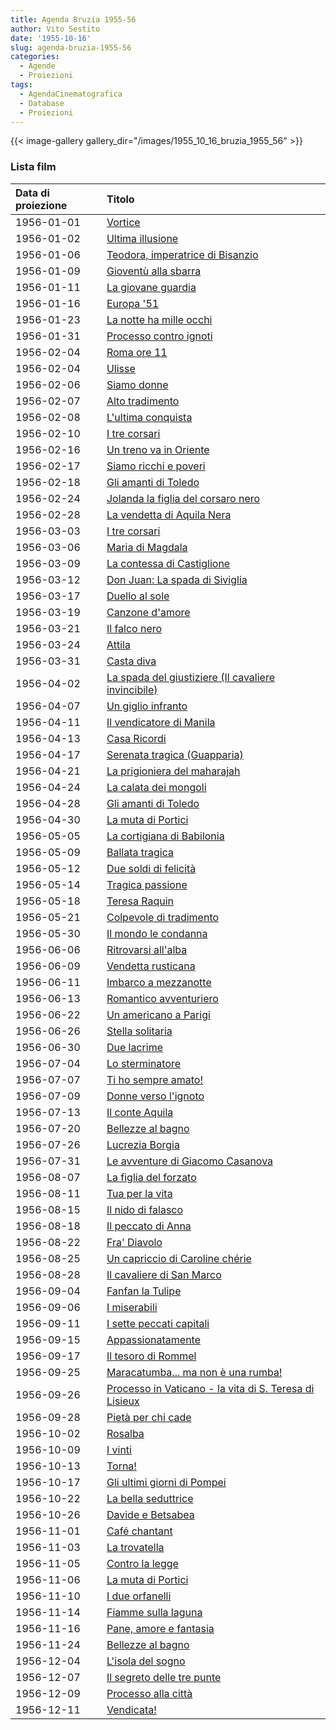 ```yaml
---
title: Agenda Bruzia 1955-56
author: Vito Sestito
date: '1955-10-16'
slug: agenda-bruzia-1955-56
categories:
  - Agende
  - Proiezioni
tags:
  - AgendaCinematografica
  - Database
  - Proiezioni
---
```

{{< image-gallery gallery_dir="/images/1955_10_16_bruzia_1955_56" >}}

### Lista film

|Data di proiezione |Titolo                                                 |
|:------------------|:------------------------------------------------------|
|1956-01-01         |[Vortice](https://www.imdb.com/title/tt0046525/)       |
|1956-01-02         |[Ultima illusione](https://www.imdb.com/title/tt0047631/)|
|1956-01-06         |[Teodora, imperatrice di Bisanzio](https://www.imdb.com/title/tt0047567/)|
|1956-01-09         |[Gioventù alla sbarra](https://www.imdb.com/title/tt0044660/)|
|1956-01-11         |[La giovane guardia](https://www.imdb.com/title/tt0040601/)|
|1956-01-16         |[Europa '51](https://www.imdb.com/title/tt0043511/)    |
|1956-01-23         |[La notte ha mille occhi](https://www.imdb.com/title/tt0040643/)|
|1956-01-31         |[Processo contro ignoti](https://www.imdb.com/title/tt0045055/)|
|1956-02-04         |[Roma ore 11](https://www.imdb.com/title/tt0045098/)   |
|1956-02-04         |[Ulisse](https://www.imdb.com/title/tt0047630/)        |
|1956-02-06         |[Siamo donne](https://www.imdb.com/title/tt0046309/)   |
|1956-02-07         |[Alto tradimento](https://www.imdb.com/title/tt0041260/)|
|1956-02-08         |[L'ultima conquista](https://www.imdb.com/title/tt0039152/)|
|1956-02-10         |[I tre corsari](https://www.imdb.com/title/tt0045255/) |
|1956-02-16         |[Un treno va in Oriente](https://www.imdb.com/title/tt0041755/)|
|1956-02-17         |[Siamo ricchi e poveri](https://www.imdb.com/title/tt0046310/)|
|1956-02-18         |[Gli amanti di Toledo](https://www.imdb.com/title/tt0045241/)|
|1956-02-24         |[Jolanda la figlia del corsaro nero](https://www.imdb.com/title/tt0044770/)|
|1956-02-28         |[La vendetta di Aquila Nera](https://www.imdb.com/title/tt0044183/)|
|1956-03-03         |[I tre corsari](https://www.imdb.com/title/tt0045255/) |
|1956-03-06         |[Maria di Magdala](https://www.imdb.com/title/tt0042971/)|
|1956-03-09         |[La contessa di Castiglione](https://www.imdb.com/title/tt0046868/)|
|1956-03-12         |[Don Juan: La spada di Siviglia](https://www.imdb.com/title/tt0042406/)|
|1956-03-17         |[Duello al sole](https://www.imdb.com/title/tt0038499/)|
|1956-03-19         |[Canzone d'amore](https://www.imdb.com/title/tt0046824/)|
|1956-03-21         |[Il falco nero](https://www.imdb.com/title/tt0027415/) |
|1956-03-24         |[Attila](https://www.imdb.com/title/tt0046731/)        |
|1956-03-31         |[Casta diva](https://www.imdb.com/title/tt0046837/)    |
|1956-04-02         |[La spada del giustiziere (Il cavaliere invincibile)](https://www.imdb.com/title/tt0042359/)|
|1956-04-07         |[Un giglio infranto](https://www.imdb.com/title/tt0176756/)|
|1956-04-11         |[Il vendicatore di Manila](https://www.imdb.com/title/tt0040854/)|
|1956-04-13         |[Casa Ricordi](https://www.imdb.com/title/tt0046833/)  |
|1956-04-17         |[Serenata tragica (Guapparia)](https://www.imdb.com/title/tt0044022/)|
|1956-04-21         |[La prigioniera del maharajah](https://www.imdb.com/title/tt0045804/)|
|1956-04-24         |[La calata dei mongoli](https://www.imdb.com/title/tt0043593/)|
|1956-04-28         |[Gli amanti di Toledo](https://www.imdb.com/title/tt0045241/)|
|1956-04-30         |[La muta di Portici](https://www.imdb.com/title/tt0044934/)|
|1956-05-05         |[La cortigiana di Babilonia](https://www.imdb.com/title/tt0049094/)|
|1956-05-09         |[Ballata tragica](https://www.imdb.com/title/tt0046744/)|
|1956-05-12         |[Due soldi di felicità](https://www.imdb.com/title/tt0046941/)|
|1956-05-14         |[Tragica passione](https://www.imdb.com/title/tt0159634/)|
|1956-05-18         |[Teresa Raquin](https://www.imdb.com/title/tt0046429/) |
|1956-05-21         |[Colpevole di tradimento](https://www.imdb.com/title/tt0041437/)|
|1956-05-30         |[Il mondo le condanna](https://www.imdb.com/title/tt0044915/)|
|1956-06-06         |[Ritrovarsi all'alba](https://www.imdb.com/title/tt0047419/)|
|1956-06-09         |[Vendetta rusticana](https://www.imdb.com/title/tt0143976/)|
|1956-06-11         |[Imbarco a mezzanotte](https://www.imdb.com/title/tt0043671/)|
|1956-06-13         |[Romantico avventuriero](https://www.imdb.com/title/tt0042531/)|
|1956-06-22         |[Un americano a Parigi](https://www.imdb.com/title/tt0043278/)|
|1956-06-26         |[Stella solitaria](https://www.imdb.com/title/tt0043751/)|
|1956-06-30         |[Due lacrime](https://www.imdb.com/title/tt0046939/)   |
|1956-07-04         |[Lo sterminatore](https://www.imdb.com/title/tt0037644/)|
|1956-07-07         |[Ti ho sempre amato!](https://www.imdb.com/title/tt0046430/)|
|1956-07-09         |[Donne verso l'ignoto](https://www.imdb.com/title/tt0044205/)|
|1956-07-13         |[Il conte Aquila](https://www.imdb.com/title/tt0047949/)|
|1956-07-20         |[Bellezze al bagno](https://www.imdb.com/title/tt0036628/)|
|1956-07-26         |[Lucrezia Borgia](https://www.imdb.com/title/tt0044857/)|
|1956-07-31         |[Le avventure di Giacomo Casanova](https://www.imdb.com/title/tt0046737/)|
|1956-08-07         |[La figlia del forzato](https://www.imdb.com/title/tt0045767/)|
|1956-08-11         |[Tua per la vita](https://www.imdb.com/title/tt0047621/)|
|1956-08-15         |[Il nido di falasco](https://www.imdb.com/title/tt0042787/)|
|1956-08-18         |[Il peccato di Anna](https://www.imdb.com/title/tt0045017/)|
|1956-08-22         |[Fra' Diavolo](https://www.imdb.com/title/tt0033630/)  |
|1956-08-25         |[Un capriccio di Caroline chérie](https://www.imdb.com/title/tt0045275/)|
|1956-08-28         |[Il cavaliere di San Marco](https://www.imdb.com/title/tt0029980/)|
|1956-09-04         |[Fanfan la Tulipe](https://www.imdb.com/title/tt0044602/)|
|1956-09-06         |[I miserabili](https://www.imdb.com/title/tt0044907/)  |
|1956-09-11         |[I sette peccati capitali](https://www.imdb.com/title/tt0044025/)|
|1956-09-15         |[Appassionatamente](https://www.imdb.com/title/tt0046720/)|
|1956-09-17         |[Il tesoro di Rommel](https://www.imdb.com/title/tt0048709/)|
|1956-09-25         |[Maracatumba... ma non è una rumba!](https://www.imdb.com/title/tt0041637/)|
|1956-09-26         |[Processo in Vaticano - la vita di S. Teresa di Lisieux](https://www.imdb.com/title/tt0159676/)|
|1956-09-28         |[Pietà per chi cade](https://www.imdb.com/title/tt0046188/)|
|1956-10-02         |[Rosalba](https://www.imdb.com/title/tt0270615/)       |
|1956-10-09         |[I vinti](https://www.imdb.com/title/tt0045294/)       |
|1956-10-13         |[Torna!](https://www.imdb.com/title/tt0046449/)        |
|1956-10-17         |[Gli ultimi giorni di Pompei](https://www.imdb.com/title/tt0040284/)|
|1956-10-22         |[La bella seduttrice](https://www.imdb.com/title/tt0158303/)|
|1956-10-26         |[Davide e Betsabea](https://www.imdb.com/title/tt0043455/)|
|1956-11-01         |[Café chantant](https://www.imdb.com/title/tt0045590/) |
|1956-11-03         |[La trovatella](https://www.imdb.com/title/tt0021695/) |
|1956-11-05         |[Contro la legge](https://www.imdb.com/title/tt0042342/)|
|1956-11-06         |[La muta di Portici](https://www.imdb.com/title/tt0044934/)|
|1956-11-10         |[I due orfanelli](https://www.imdb.com/title/tt0039342/)|
|1956-11-14         |[Fiamme sulla laguna](https://www.imdb.com/title/tt0041357/)|
|1956-11-16         |[Pane, amore e fantasia](https://www.imdb.com/title/tt0046159/)|
|1956-11-24         |[Bellezze al bagno](https://www.imdb.com/title/tt0036628/)|
|1956-12-04         |[L'isola del sogno](https://www.imdb.com/title/tt0039499/)|
|1956-12-07         |[Il segreto delle tre punte](https://www.imdb.com/title/tt0045132/)|
|1956-12-09         |[Processo alla città](https://www.imdb.com/title/tt0045054/)|
|1956-12-11         |[Vendicata!](https://www.imdb.com/title/tt0048780/)    |
